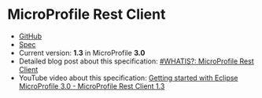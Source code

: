 # MicroProfile Rest Client

* [GitHub](https://github.com/eclipse/microprofile-rest-client)
* [Spec](https://download.eclipse.org/microprofile/microprofile-rest-client-1.3/microprofile-rest-client-1.3.pdf)
* Current version: **1.3** in MicroProfile **3.0** 
* Detailed blog post about this specification: [#WHATIS?: MicroProfile Rest Client](https://rieckpil.de/whatis-eclipse-microprofile-rest-client/)
* YouTube video about this specification: [Getting started with Eclipse MicroProfile 3.0 - MicroProfile Rest Client 1.3](https://youtu.be/HJWxI_T3FKo)